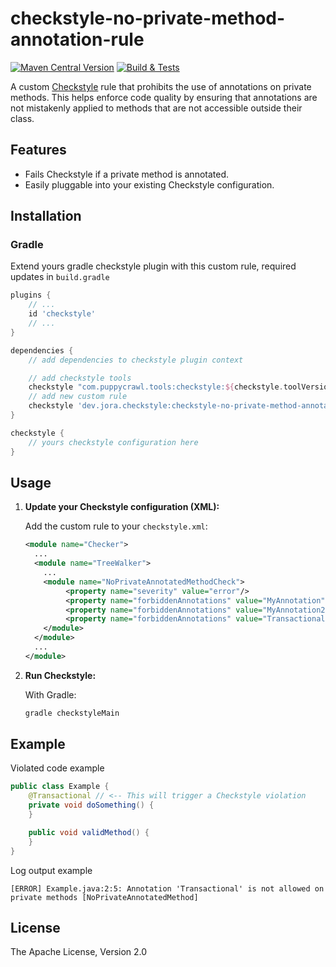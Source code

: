 # checkstyle-no-private-method-annotation-rule
[![Maven Central Version](https://img.shields.io/maven-central/v/dev.jora.checkstyle/checkstyle-no-private-method-annotation-rule)](https://central.sonatype.com/artifact/dev.jora.checkstyle/checkstyle-no-private-method-annotation-rule)
[![Build & Tests](https://github.com/dyadyaJora/checkstyle-no-private-method-annotation-rule/actions/workflows/gradle.yml/badge.svg)](https://github.com/dyadyaJora/checkstyle-no-private-method-annotation-rule/actions/workflows/gradle.yml)

A custom [Checkstyle](https://checkstyle.sourceforge.io/) rule that prohibits the use of annotations on private methods. This helps enforce code quality by ensuring that annotations are not mistakenly applied to methods that are not accessible outside their class.

## Features

- Fails Checkstyle if a private method is annotated.
- Easily pluggable into your existing Checkstyle configuration.

## Installation

### Gradle

Extend yours gradle checkstyle plugin with this custom rule, required updates in `build.gradle`

```gradle
plugins {
    // ...
    id 'checkstyle'
    // ...
}

dependencies {
    // add dependencies to checkstyle plugin context

    // add checkstyle tools
    checkstyle "com.puppycrawl.tools:checkstyle:${checkstyle.toolVersion}"
    // add new custom rule
    checkstyle 'dev.jora.checkstyle:checkstyle-no-private-method-annotation-rule:1.0.0'
}

checkstyle {
    // yours checkstyle configuration here
}
```

## Usage

1. **Update your Checkstyle configuration (XML):**

   Add the custom rule to your `checkstyle.xml`:

   ```xml
   <module name="Checker">
     ...
     <module name="TreeWalker">
       ...
       <module name="NoPrivateAnnotatedMethodCheck">
            <property name="severity" value="error"/>
            <property name="forbiddenAnnotations" value="MyAnnotation"/>
            <property name="forbiddenAnnotations" value="MyAnnotation2"/>
            <property name="forbiddenAnnotations" value="Transactional"/>
       </module>
     </module>
     ...
   </module>
   ```

2. **Run Checkstyle:**

   With Gradle:

   ```bash
   gradle checkstyleMain
   ```

## Example

Violated code example

```java
public class Example {
    @Transactional // <-- This will trigger a Checkstyle violation
    private void doSomething() { 
    }

    public void validMethod() {
    }
}
```

Log output example

    [ERROR] Example.java:2:5: Annotation 'Transactional' is not allowed on private methods [NoPrivateAnnotatedMethod]

## License

The Apache License, Version 2.0
